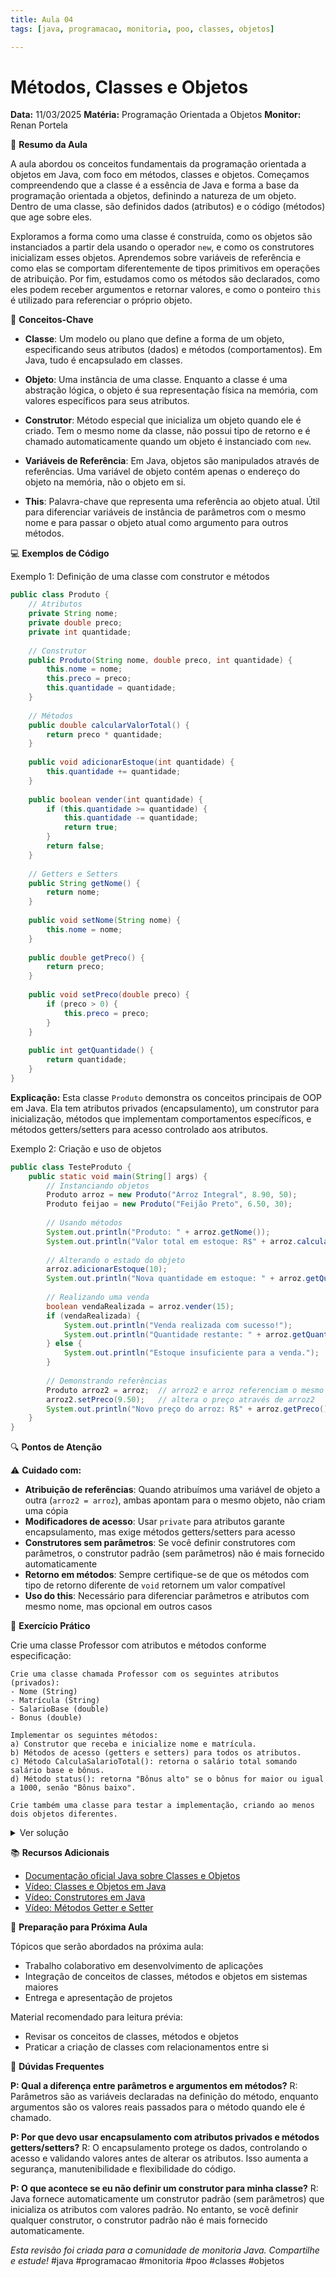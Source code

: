 ```yaml
---
title: Aula 04
tags: [java, programacao, monitoria, poo, classes, objetos]

---
```


# Métodos, Classes e Objetos
**Data:** 11/03/2025 **Matéria:** Programação Orientada a Objetos **Monitor:** Renan Portela

📝 **Resumo da Aula**

A aula abordou os conceitos fundamentais da programação orientada a objetos em Java, com foco em métodos, classes e objetos. Começamos compreendendo que a classe é a essência de Java e forma a base da programação orientada a objetos, definindo a natureza de um objeto. Dentro de uma classe, são definidos dados (atributos) e o código (métodos) que age sobre eles.

Exploramos a forma como uma classe é construída, como os objetos são instanciados a partir dela usando o operador `new`, e como os construtores inicializam esses objetos. Aprendemos sobre variáveis de referência e como elas se comportam diferentemente de tipos primitivos em operações de atribuição. Por fim, estudamos como os métodos são declarados, como eles podem receber argumentos e retornar valores, e como o ponteiro `this` é utilizado para referenciar o próprio objeto.

🎯 **Conceitos-Chave**

* **Classe**: Um modelo ou plano que define a forma de um objeto, especificando seus atributos (dados) e métodos (comportamentos). Em Java, tudo é encapsulado em classes.

* **Objeto**: Uma instância de uma classe. Enquanto a classe é uma abstração lógica, o objeto é sua representação física na memória, com valores específicos para seus atributos.

* **Construtor**: Método especial que inicializa um objeto quando ele é criado. Tem o mesmo nome da classe, não possui tipo de retorno e é chamado automaticamente quando um objeto é instanciado com `new`.

* **Variáveis de Referência**: Em Java, objetos são manipulados através de referências. Uma variável de objeto contém apenas o endereço do objeto na memória, não o objeto em si.

* **This**: Palavra-chave que representa uma referência ao objeto atual. Útil para diferenciar variáveis de instância de parâmetros com o mesmo nome e para passar o objeto atual como argumento para outros métodos.

💻 **Exemplos de Código**

Exemplo 1: Definição de uma classe com construtor e métodos

```java
public class Produto {
    // Atributos
    private String nome;
    private double preco;
    private int quantidade;
    
    // Construtor
    public Produto(String nome, double preco, int quantidade) {
        this.nome = nome;
        this.preco = preco;
        this.quantidade = quantidade;
    }
    
    // Métodos
    public double calcularValorTotal() {
        return preco * quantidade;
    }
    
    public void adicionarEstoque(int quantidade) {
        this.quantidade += quantidade;
    }
    
    public boolean vender(int quantidade) {
        if (this.quantidade >= quantidade) {
            this.quantidade -= quantidade;
            return true;
        }
        return false;
    }
    
    // Getters e Setters
    public String getNome() {
        return nome;
    }
    
    public void setNome(String nome) {
        this.nome = nome;
    }
    
    public double getPreco() {
        return preco;
    }
    
    public void setPreco(double preco) {
        if (preco > 0) {
            this.preco = preco;
        }
    }
    
    public int getQuantidade() {
        return quantidade;
    }
}
```

**Explicação:** Esta classe `Produto` demonstra os conceitos principais de OOP em Java. Ela tem atributos privados (encapsulamento), um construtor para inicialização, métodos que implementam comportamentos específicos, e métodos getters/setters para acesso controlado aos atributos.

Exemplo 2: Criação e uso de objetos

```java
public class TesteProduto {
    public static void main(String[] args) {
        // Instanciando objetos
        Produto arroz = new Produto("Arroz Integral", 8.90, 50);
        Produto feijao = new Produto("Feijão Preto", 6.50, 30);
        
        // Usando métodos
        System.out.println("Produto: " + arroz.getNome());
        System.out.println("Valor total em estoque: R$" + arroz.calcularValorTotal());
        
        // Alterando o estado do objeto
        arroz.adicionarEstoque(10);
        System.out.println("Nova quantidade em estoque: " + arroz.getQuantidade());
        
        // Realizando uma venda
        boolean vendaRealizada = arroz.vender(15);
        if (vendaRealizada) {
            System.out.println("Venda realizada com sucesso!");
            System.out.println("Quantidade restante: " + arroz.getQuantidade());
        } else {
            System.out.println("Estoque insuficiente para a venda.");
        }
        
        // Demonstrando referências
        Produto arroz2 = arroz;  // arroz2 e arroz referenciam o mesmo objeto
        arroz2.setPreco(9.50);   // altera o preço através de arroz2
        System.out.println("Novo preço do arroz: R$" + arroz.getPreco());  // verifica através de arroz
    }
}
```

🔍 **Pontos de Atenção**

⚠️ **Cuidado com:** 
* **Atribuição de referências**: Quando atribuímos uma variável de objeto a outra (`arroz2 = arroz`), ambas apontam para o mesmo objeto, não criam uma cópia
* **Modificadores de acesso**: Usar `private` para atributos garante encapsulamento, mas exige métodos getters/setters para acesso
* **Construtores sem parâmetros**: Se você definir construtores com parâmetros, o construtor padrão (sem parâmetros) não é mais fornecido automaticamente
* **Retorno em métodos**: Sempre certifique-se de que os métodos com tipo de retorno diferente de `void` retornem um valor compatível
* **Uso do this**: Necessário para diferenciar parâmetros e atributos com mesmo nome, mas opcional em outros casos

🧩 **Exercício Prático**

Crie uma classe Professor com atributos e métodos conforme especificação:

```
Crie uma classe chamada Professor com os seguintes atributos (privados):
- Nome (String)
- Matrícula (String)
- SalarioBase (double)
- Bonus (double)

Implementar os seguintes métodos:
a) Construtor que receba e inicialize nome e matrícula.
b) Métodos de acesso (getters e setters) para todos os atributos.
c) Método CalculaSalarioTotal(): retorna o salário total somando salário base e bônus.
d) Método status(): retorna "Bônus alto" se o bônus for maior ou igual a 1000, senão "Bônus baixo".

Crie também uma classe para testar a implementação, criando ao menos dois objetos diferentes.
```

<details>
<summary>Ver solução</summary>

```java
// Classe Professor
public class Professor {
    // Atributos
    private String nome;
    private String matricula;
    private double salarioBase;
    private double bonus;
    
    // Construtor
    public Professor(String nome, String matricula) {
        this.nome = nome;
        this.matricula = matricula;
    }
    
    // Getters e Setters
    public String getNome() {
        return nome;
    }
    
    public void setNome(String nome) {
        this.nome = nome;
    }
    
    public String getMatricula() {
        return matricula;
    }
    
    public void setMatricula(String matricula) {
        this.matricula = matricula;
    }
    
    public double getSalarioBase() {
        return salarioBase;
    }
    
    public void setSalarioBase(double salarioBase) {
        this.salarioBase = salarioBase;
    }
    
    public double getBonus() {
        return bonus;
    }
    
    public void setBonus(double bonus) {
        this.bonus = bonus;
    }
    
    // Métodos específicos
    public double calcularSalarioTotal() {
        return salarioBase + bonus;
    }
    
    public String status() {
        if (bonus >= 1000) {
            return "Bônus alto";
        } else {
            return "Bônus baixo";
        }
    }
}

// Classe de teste
public class TesteProfessor {
    public static void main(String[] args) {
        // Criando dois professores
        Professor prof1 = new Professor("Carlos Silva", "P12345");
        Professor prof2 = new Professor("Ana Oliveira", "P67890");
        
        // Configurando atributos
        prof1.setSalarioBase(5000.0);
        prof1.setBonus(1200.0);
        
        prof2.setSalarioBase(4500.0);
        prof2.setBonus(800.0);
        
        // Exibindo informações do primeiro professor
        System.out.println("Professor: " + prof1.getNome());
        System.out.println("Matrícula: " + prof1.getMatricula());
        System.out.println("Salário Base: R$" + prof1.getSalarioBase());
        System.out.println("Bônus: R$" + prof1.getBonus());
        System.out.println("Salário Total: R$" + prof1.calcularSalarioTotal());
        System.out.println("Status: " + prof1.status());
        
        System.out.println("\n------------------------\n");
        
        // Exibindo informações do segundo professor
        System.out.println("Professor: " + prof2.getNome());
        System.out.println("Matrícula: " + prof2.getMatricula());
        System.out.println("Salário Base: R$" + prof2.getSalarioBase());
        System.out.println("Bônus: R$" + prof2.getBonus());
        System.out.println("Salário Total: R$" + prof2.calcularSalarioTotal());
        System.out.println("Status: " + prof2.status());
    }
}
```
</details>

📚 **Recursos Adicionais**

* [Documentação oficial Java sobre Classes e Objetos](https://docs.oracle.com/javase/tutorial/java/javaOO/index.html)
* [Vídeo: Classes e Objetos em Java](https://www.youtube.com/watch?v=n1VZFmjuhqg)
* [Vídeo: Construtores em Java](https://www.youtube.com/watch?v=wOJbwdLmwCA)
* [Vídeo: Métodos Getter e Setter](https://www.youtube.com/watch?v=6i-_R5cAcEc)

📅 **Preparação para Próxima Aula**

Tópicos que serão abordados na próxima aula:
* Trabalho colaborativo em desenvolvimento de aplicações
* Integração de conceitos de classes, métodos e objetos em sistemas maiores
* Entrega e apresentação de projetos

Material recomendado para leitura prévia:
* Revisar os conceitos de classes, métodos e objetos
* Praticar a criação de classes com relacionamentos entre si

💬 **Dúvidas Frequentes**

**P: Qual a diferença entre parâmetros e argumentos em métodos?**
R: Parâmetros são as variáveis declaradas na definição do método, enquanto argumentos são os valores reais passados para o método quando ele é chamado.

**P: Por que devo usar encapsulamento com atributos privados e métodos getters/setters?**
R: O encapsulamento protege os dados, controlando o acesso e validando valores antes de alterar os atributos. Isso aumenta a segurança, manutenibilidade e flexibilidade do código.

**P: O que acontece se eu não definir um construtor para minha classe?**
R: Java fornece automaticamente um construtor padrão (sem parâmetros) que inicializa os atributos com valores padrão. No entanto, se você definir qualquer construtor, o construtor padrão não é mais fornecido automaticamente.

*Esta revisão foi criada para a comunidade de monitoria Java. Compartilhe e estude!*
#java #programacao #monitoria #poo #classes #objetos
